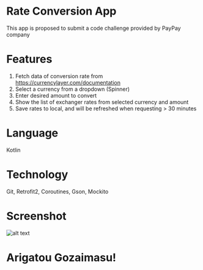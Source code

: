 # Rate Conversion App
This app is proposed to submit a code challenge provided by PayPay company

# Features
1. Fetch data of conversion rate from https://currencylayer.com/documentation
2. Select a currency from a dropdown (Spinner)
3. Enter desired amount to convert
4. Show the list of exchanger rates from selected currency and amount
5. Save rates to local, and will be refreshed when requesting > 30 minutes

# Language
Kotlin

# Technology
Git, Retrofit2, Coroutines, Gson, Mockito

# Screenshot
![alt text](https://github.com/satryaway/paypay_challenge/blob/master/image/Screenshot.png)

# Arigatou Gozaimasu!
